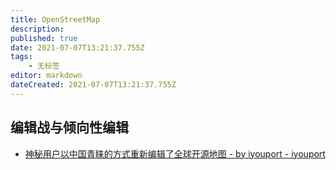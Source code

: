 ```yaml
---
title: OpenStreetMap
description: 
published: true
date: 2021-07-07T13:21:37.755Z
tags:
    - 无标签
editor: markdown
dateCreated: 2021-07-07T13:21:37.755Z
---
```


## 编辑战与倾向性编辑

+ [神秘用户以中国青睐的方式重新编辑了全球开源地图 - by iyouport - iyouport](https://web.archive.org/web/20210707043509/https://iyouport.substack.com/p/411)
